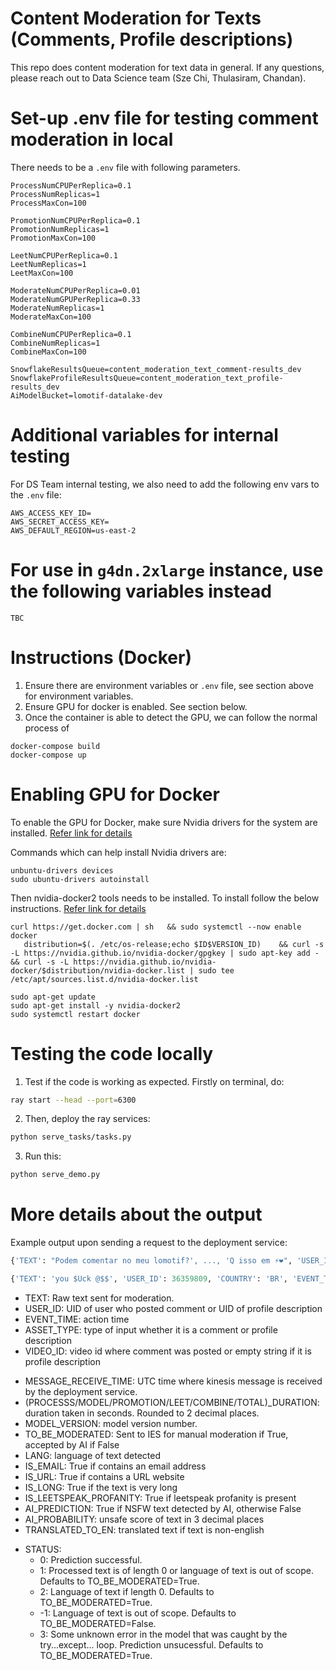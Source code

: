 # Content Moderation for Texts (Comments, Profile descriptions)
This repo does content moderation for text data in general. If any questions, please reach out to Data Science team (Sze Chi, Thulasiram, Chandan).

# Set-up .env file for testing comment moderation in local
There needs to be a `.env` file with following parameters.
```
ProcessNumCPUPerReplica=0.1
ProcessNumReplicas=1
ProcessMaxCon=100

PromotionNumCPUPerReplica=0.1
PromotionNumReplicas=1
PromotionMaxCon=100

LeetNumCPUPerReplica=0.1
LeetNumReplicas=1
LeetMaxCon=100

ModerateNumCPUPerReplica=0.01
ModerateNumGPUPerReplica=0.33
ModerateNumReplicas=1
ModerateMaxCon=100

CombineNumCPUPerReplica=0.1
CombineNumReplicas=1
CombineMaxCon=100

SnowflakeResultsQueue=content_moderation_text_comment-results_dev
SnowflakeProfileResultsQueue=content_moderation_text_profile-results_dev
AiModelBucket=lomotif-datalake-dev
```

# Additional variables for internal testing
For DS Team internal testing, we also need to add the following env vars to the `.env` file:
```
AWS_ACCESS_KEY_ID=
AWS_SECRET_ACCESS_KEY=
AWS_DEFAULT_REGION=us-east-2
```

# For use in `g4dn.2xlarge` instance, use the following variables instead
```
TBC
```

# Instructions (Docker)
1) Ensure there are environment variables or `.env` file, see section above for environment variables.
2) Ensure GPU for docker is enabled. See section below.
3) Once the container is able to detect the GPU, we can follow the normal process of

```
docker-compose build
docker-compose up
```

# Enabling GPU for Docker
To enable the GPU for Docker, make sure Nvidia drivers for the system are installed. [Refer link for details](https://linuxconfig.org/how-to-install-the-nvidia-drivers-on-ubuntu-18-04-bionic-beaver-linux)

Commands which can help install Nvidia drivers are:
```
unbuntu-drivers devices
sudo ubuntu-drivers autoinstall
```

Then nvidia-docker2 tools needs to be installed.
To install follow the below instructions.
[Refer link for details](https://docs.nvidia.com/datacenter/cloud-native/container-toolkit/install-guide.html)

```
curl https://get.docker.com | sh   && sudo systemctl --now enable docker
   distribution=$(. /etc/os-release;echo $ID$VERSION_ID)    && curl -s -L https://nvidia.github.io/nvidia-docker/gpgkey | sudo apt-key add -    && curl -s -L https://nvidia.github.io/nvidia-docker/$distribution/nvidia-docker.list | sudo tee /etc/apt/sources.list.d/nvidia-docker.list

sudo apt-get update
sudo apt-get install -y nvidia-docker2
sudo systemctl restart docker
```

# Testing the code locally
1) Test if the code is working as expected. Firstly on terminal, do:
```bash
ray start --head --port=6300
```
2) Then, deploy the ray services:
```bash
python serve_tasks/tasks.py
```
3) Run this:
```bash
python serve_demo.py
```

# More details about the output
Example output upon sending a request to the deployment service:
```python
{'TEXT': "Podem comentar no meu lomotif?', ..., 'Q isso em ⚡️❤️", 'USER_ID': 36359809, 'COUNTRY': 'BR', 'EVENT_TIME': '2022-09-20 00:17:35', 'ASSET_TYPE': 'comment', 'VIDEO_ID': 'ce450a28-ee6c-46b8-a045-c68dc64eb17d', 'VIDEO_URL': '', 'MESSAGE_RECEIVE_TIME': '2022-11-24 08:21:35.110073+00:00', 'MODEL_VERSION': '1.0.0', 'TO_BE_MODERATED': False, 'MODEL_ATTRIBUTES': {'LANG': 'pt', 'IS_EMAIL': False, 'IS_URL': False, 'IS_LONG': False, 'IS_LEETSPEAK_PROFANITY': False, 'AI_PREDICTION': False, 'AI_PROBABILITY': 0.041, 'PROCESS_DURATION': 0.14, 'MODEL_DURATION': 0.62, 'PROMOTION_DURATION': 0.0, 'LEET_DURATION': 0.03, 'COMBINE_DURATION': 0.81, 'TOTAL_DURATION': 0.81, 'STATUS': 0, 'TRANSLATED_TO_EN': 'can comment on my lomotif q this in'}}

{'TEXT': 'you $Uck @$$', 'USER_ID': 36359809, 'COUNTRY': 'BR', 'EVENT_TIME': '2022-09-20 00:17:35', 'ASSET_TYPE': 'profile', 'VIDEO_ID': '', 'VIDEO_URL': '', 'MESSAGE_RECEIVE_TIME': '2022-11-24 08:21:35.969893+00:00', 'MODEL_VERSION': '1.0.0', 'TO_BE_MODERATED': True, 'MODEL_ATTRIBUTES': {'LANG': 'en', 'IS_EMAIL': False, 'IS_URL': False, 'IS_LONG': False, 'IS_LEETSPEAK_PROFANITY': True, 'AI_PREDICTION': True, 'AI_PROBABILITY': 0.983, 'PROCESS_DURATION': 0.0, 'MODEL_DURATION': 0.02, 'PROMOTION_DURATION': 0.0, 'LEET_DURATION': 0.0, 'COMBINE_DURATION': 0.04, 'TOTAL_DURATION': 0.04, 'STATUS': 0, 'TRANSLATED_TO_EN': ''}}
```
- TEXT: Raw text sent for moderation.
- USER_ID: UID of user who posted comment or UID of profile description
- EVENT_TIME: action time
- ASSET_TYPE: type of input whether it is a comment or profile description
- VIDEO_ID: video id where comment was posted or empty string if it is profile description
<!-- - ASSET_TYPE: "profile" for profile description and "comment" for comment text -->
- MESSAGE_RECEIVE_TIME: UTC time where kinesis message is received by the deployment service.
- (PROCESSS/MODEL/PROMOTION/LEET/COMBINE/TOTAL)_DURATION: duration taken in seconds. Rounded to 2 decimal places.
- MODEL_VERSION: model version number.
- TO_BE_MODERATED: Sent to IES for manual moderation if True, accepted by AI if False
- LANG: language of text detected
- IS_EMAIL: True if contains an email address
- IS_URL: True if contains a URL website
- IS_LONG: True if the text is very long
- IS_LEETSPEAK_PROFANITY: True if leetspeak profanity is present
- AI_PREDICTION: True if NSFW text detected by AI, otherwise False
- AI_PROBABILITY: unsafe score of text in 3 decimal places
- TRANSLATED_TO_EN: translated text if text is non-english
<!-- - COUNTRY: As per MAIN_DB definition. -->
<!-- - CREATION_TIME: As per MAIN_DB definition. -->
- STATUS: 
    - 0: Prediction successful. 
    - 1: Processed text is of length 0 or language of text is out of scope. Defaults to TO_BE_MODERATED=True.
    - 2: Language of text if length 0. Defaults to TO_BE_MODERATED=True.
    - -1: Language of text is out of scope. Defaults to TO_BE_MODERATED=False.
    - 3: Some unknown error in the model that was caught by the try...except... loop. Prediction unsucessful. Defaults to TO_BE_MODERATED=True.




